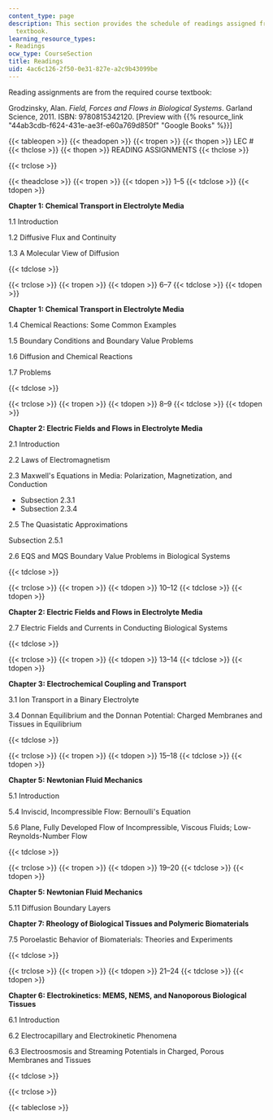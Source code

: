 ```yaml
---
content_type: page
description: This section provides the schedule of readings assigned from the course
  textbook.
learning_resource_types:
- Readings
ocw_type: CourseSection
title: Readings
uid: 4ac6c126-2f50-0e31-827e-a2c9b43099be
---
```


Reading assignments are from the required course textbook:

Grodzinsky, Alan. _Field, Forces and Flows in Biological Systems_. Garland Science, 2011. ISBN: 9780815342120. \[Preview with {{% resource_link "44ab3cdb-f624-431e-ae3f-e60a769d850f" "Google Books" %}}\]

{{< tableopen >}}
{{< theadopen >}}
{{< tropen >}}
{{< thopen >}}
LEC #
{{< thclose >}}
{{< thopen >}}
READING ASSIGNMENTS
{{< thclose >}}

{{< trclose >}}

{{< theadclose >}}
{{< tropen >}}
{{< tdopen >}}
1–5
{{< tdclose >}}
{{< tdopen >}}


**Chapter 1: Chemical Transport in Electrolyte Media**

1.1 Introduction

1.2 Diffusive Flux and Continuity

1.3 A Molecular View of Diffusion


{{< tdclose >}}

{{< trclose >}}
{{< tropen >}}
{{< tdopen >}}
6–7
{{< tdclose >}}
{{< tdopen >}}


**Chapter 1: Chemical Transport in Electrolyte Media**

1.4 Chemical Reactions: Some Common Examples

1.5 Boundary Conditions and Boundary Value Problems

1.6 Diffusion and Chemical Reactions

1.7 Problems


{{< tdclose >}}

{{< trclose >}}
{{< tropen >}}
{{< tdopen >}}
8–9
{{< tdclose >}}
{{< tdopen >}}


**Chapter 2: Electric Fields and Flows in Electrolyte Media**

2.1 Introduction

2.2 Laws of Electromagnetism

2.3 Maxwell's Equations in Media: Polarization, Magnetization, and Conduction

*   Subsection 2.3.1
*   Subsection 2.3.4

2.5 The Quasistatic Approximations

Subsection 2.5.1

2.6 EQS and MQS Boundary Value Problems in Biological Systems


{{< tdclose >}}

{{< trclose >}}
{{< tropen >}}
{{< tdopen >}}
10–12
{{< tdclose >}}
{{< tdopen >}}


**Chapter 2: Electric Fields and Flows in Electrolyte Media**

2.7 Electric Fields and Currents in Conducting Biological Systems


{{< tdclose >}}

{{< trclose >}}
{{< tropen >}}
{{< tdopen >}}
13–14
{{< tdclose >}}
{{< tdopen >}}


**Chapter 3: Electrochemical Coupling and Transport**

3.1 Ion Transport in a Binary Electrolyte

3.4 Donnan Equilibrium and the Donnan Potential: Charged Membranes and Tissues in Equilibrium


{{< tdclose >}}

{{< trclose >}}
{{< tropen >}}
{{< tdopen >}}
15–18
{{< tdclose >}}
{{< tdopen >}}


**Chapter 5: Newtonian Fluid Mechanics**

5.1 Introduction

5.4 Inviscid, Incompressible Flow: Bernoulli's Equation

5.6 Plane, Fully Developed Flow of Incompressible, Viscous Fluids; Low-Reynolds-Number Flow


{{< tdclose >}}

{{< trclose >}}
{{< tropen >}}
{{< tdopen >}}
19–20
{{< tdclose >}}
{{< tdopen >}}


**Chapter 5: Newtonian Fluid Mechanics**

5.11 Diffusion Boundary Layers

**Chapter 7: Rheology of Biological Tissues and Polymeric Biomaterials**

7.5 Poroelastic Behavior of Biomaterials: Theories and Experiments


{{< tdclose >}}

{{< trclose >}}
{{< tropen >}}
{{< tdopen >}}
21–24
{{< tdclose >}}
{{< tdopen >}}


**Chapter 6: Electrokinetics: MEMS, NEMS, and Nanoporous Biological Tissues**

6.1 Introduction

6.2 Electrocapillary and Electrokinetic Phenomena

6.3 Electroosmosis and Streaming Potentials in Charged, Porous Membranes and Tissues


{{< tdclose >}}

{{< trclose >}}

{{< tableclose >}}